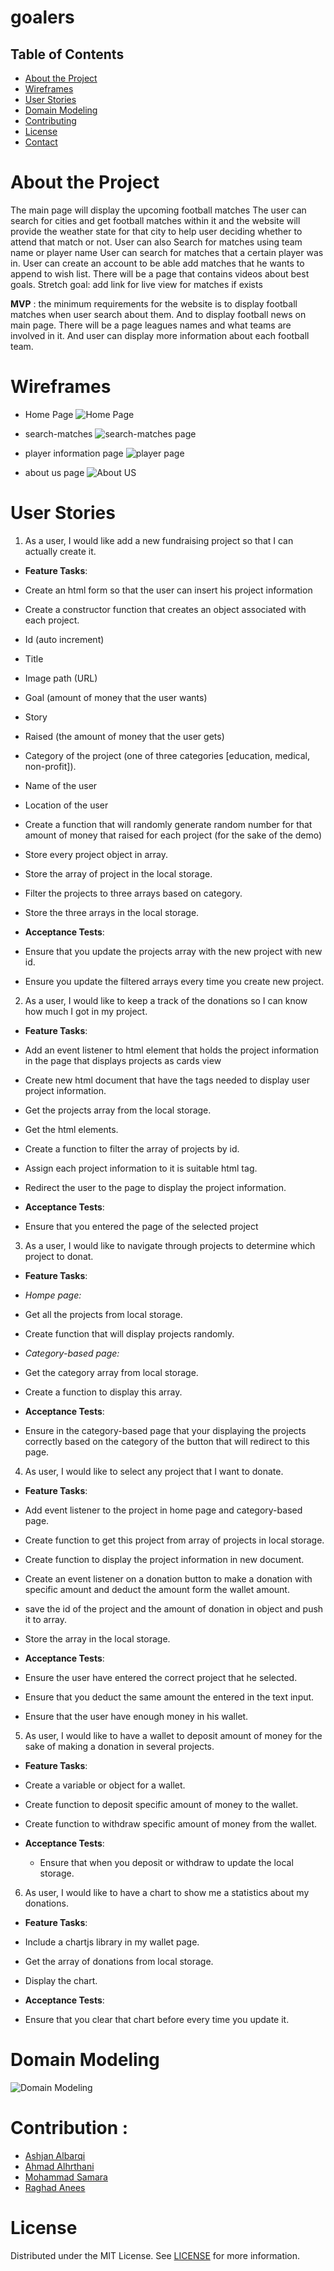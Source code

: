 # goalers

## Table of Contents

- [About the Project](#about-the-project)
- [Wireframes](#Wireframes)
- [User Stories](#User-Stories)
- [Domain Modeling](#Domain-Modeling)
- [Contributing](#contributing)
- [License](#license)
- [Contact](#contact)

# About the Project

The main page will display the upcoming football matches
The user can search for cities and get football matches within it and the website will provide the weather state for that city to help user deciding whether to attend that match or not.
User can also Search for matches using team name or player name
User can search for matches that a certain player was in.
User can create an account to be able add matches that he wants to append to wish list.
There will be a page that contains videos about best goals.
Stretch goal: add link for live view for matches if exists


**MVP** : 
the minimum requirements for the website is to display football matches when user search about them. And to display football news on main page.
There will be a page leagues names and what teams are involved in it. And user can display more information about each football team.


# Wireframes

- Home Page
![Home Page](public/images/wireframe/home-page.jpg)

- search-matches
![search-matches page](public/images/wireframe/search-matches.jpg)

- player information page
![player page](public/images/wireframe/player.jpg)

- about us page
![About US](public/images/wireframe/about-us.jpg)


# User Stories

1. As a user, I would like add a new fundraising project so that I can actually create it.

- **Feature Tasks**:
 - Create an html form so that the user can insert his project information
 - Create a constructor function that creates an object associated with each project.
  - Id (auto increment)
  - Title 
  - Image path (URL) 
  - Goal (amount of money that the user wants)
  - Story 
  - Raised (the amount of money that the user gets)
  - Category of the project (one of three categories [education, medical, non-profit]).
  - Name of the user
  - Location of the user
 - Create a function that will randomly generate random number for that amount of money that raised for each project (for the sake of the demo)
 - Store every project object in array.
 - Store the array of project in the local storage.
 - Filter the projects to three arrays based on category.
 - Store the three arrays in the local storage.

- **Acceptance Tests**:
 - Ensure that you update the projects array with the new project with new id.
 - Ensure you update the filtered arrays every time you create new project.

2. As a user, I would like to keep a track of the donations so I can know how much I got in my project.

- **Feature Tasks**:
 - Add an event listener to html element that holds the project information in the page that displays projects as cards view 
 - Create new html document that have the tags needed to display user project information.
 - Get the projects array from the local storage.
 - Get the html elements.
 - Create a function to filter the array of projects by id.
 - Assign each project information to it is suitable html tag.
 - Redirect the user to the page to display the project information.

- **Acceptance Tests**:
 - Ensure that you entered the page of the selected project


3. As a user, I would like to navigate through projects to determine which project to donat.

- **Feature Tasks**:
 - *Hompe page:*
  - Get all the projects from local storage.
  - Create function that will display projects randomly.
 - *Category-based page:*
  - Get the category array from local storage.
  - Create a function to display this array.


- **Acceptance Tests**:
 - Ensure in the category-based page that your displaying the projects correctly based on the category of the button that will redirect to this page.


4. As user, I would like to select any project that I want to donate.

- **Feature Tasks**:
 - Add event listener to the project in home page and category-based page.
 - Create function to get this project from array of projects in local storage.
 - Create function to display the project information in new document.
 - Create an event listener on a donation button to make a donation with specific amount and deduct the amount form the wallet amount.
 - save the id of the project and the amount of donation in object and push it to array.
 - Store the array in the local storage.


- **Acceptance Tests**:
 - 	Ensure the user have entered the correct project that he selected.
 - Ensure that you deduct the same amount the entered in the text input.
 - Ensure that the user have enough money in his wallet.


 5.	As user, I would like to have a wallet to deposit amount of money for the sake of making a donation in several projects.

 - **Feature Tasks**:
  - Create a variable or object for a wallet.
  - Create function to deposit specific amount of money to the wallet.
  - Create function to withdraw specific amount of money from the wallet.

- **Acceptance Tests**:
  - Ensure that when you deposit or withdraw to update the local storage.

6. As user, I would like to have a chart to show me a statistics about my donations.
- **Feature Tasks**:
 - Include a chartjs library in my wallet page.
 - Get the array of donations from local storage.
 - Display the chart.

- **Acceptance Tests**:
-	Ensure that you clear that chart before every time you update it.


# Domain Modeling

![Domain Modeling](img/domain-model.png)

# Contribution :

- [Ashjan Albarqi](https://github.com/AAlbarqi)
- [Ahmad Alhrthani](https://github.com/AhmadHirthani)
- [Mohammad Samara](https://github.com/mohammad-samara)
- [Raghad Anees](https://github.com/raghadanees)


# License

Distributed under the MIT License. See [LICENSE](https://www.mit.edu/~amini/LICENSE.md) for more information.
